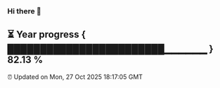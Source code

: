 ### Hi there 👋
⏳ Year progress { ████████████████████████▁▁▁▁▁▁ } 82.13 %
---
⏰ Updated on Mon, 27 Oct 2025 18:17:05 GMT

